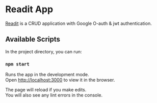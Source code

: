 # Readit App

[Readit](https://readit.netlify.app) is a CRUD application with Google O-auth & jwt authentication.


## Available Scripts

In the project directory, you can run:

### `npm start`

Runs the app in the development mode.\
Open [http://localhost:3000](http://localhost:3000) to view it in the browser.

The page will reload if you make edits.\
You will also see any lint errors in the console.

